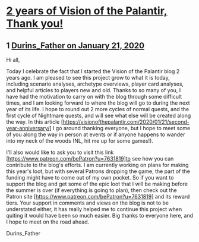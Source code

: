 # [2 years of Vision of the Palantir, Thank you!](https://community.fantasyflightgames.com/topic/304774-2-years-of-vision-of-the-palantir-thank-you/)

## 1 [Durins_Father on January 21, 2020](https://community.fantasyflightgames.com/topic/304774-2-years-of-vision-of-the-palantir-thank-you/?do=findComment&comment=3876151)

Hi all, 

Today I celebrate the fact that I started the Vision of the Palantir blog 2 years ago. I am pleased to see this project grow to what it is today, including scenario analyses, archetype overviews, player card analyses, and helpful articles to players new and old. Thanks to so many of you, I have had the motivation to carry on with the blog through some difficult times, and I am looking forward to where the blog will go to during the next year of its life. I hope to round out 2 more cycles of normal quests, and the first cycle of Nightmare quests, and will see what else will be created along the way. In this article [https://visionofthepalantir.com/2020/01/21/second-year-anniversary/] I go around thanking everyone, but I hope to meet some of you along the way in person at events or if anyone happens to wander into my neck of the woods (NL, hit me up for some games!). 

I'll also would like to ask you to visit this link [https://www.patreon.com/bePatron?u=7631819]to see how you can contribute to the blog's efforts. I am currently working on plans for making this year's loot, but with several Patrons dropping the game, the part of the funding might have to come out of my own pocket. So if you want to support the blog and get some of the epic loot that I will be making before the summer is over (if everything is going to plan), then check out the Patron site [https://www.patreon.com/bePatron?u=7631819] and its reward tiers. Your support in comments and views on the blog is not to be understated either, it has really helped me to continue this project when quiting it would have been so much easier. Big thanks to everyone here, and I hope to meet on the road ahead. 

Durins_Father

